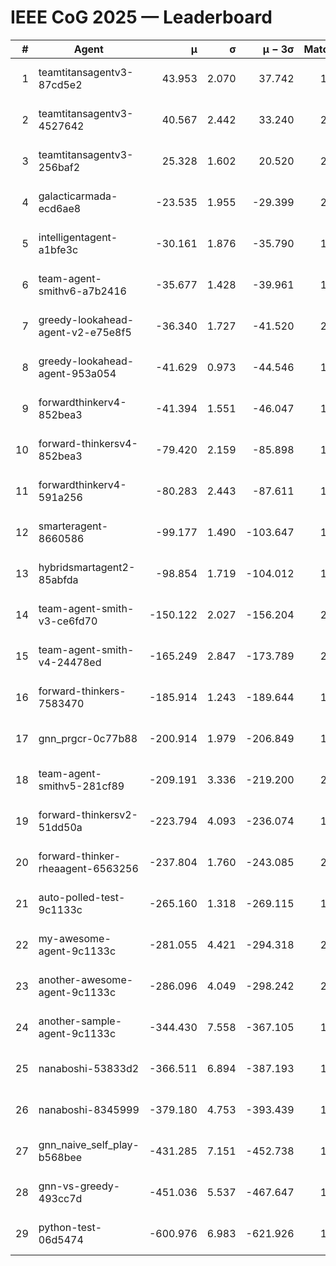 # IEEE CoG 2025 — Leaderboard

| # | Agent | μ | σ | μ − 3σ | Matches | Updated |
|---:|---|---:|---:|---:|---:|---|
| 1 | teamtitansagentv3-87cd5e2 | 43.953 | 2.070 | 37.742 | 1932 | 2025-08-18 03:52 |
| 2 | teamtitansagentv3-4527642 | 40.567 | 2.442 | 33.240 | 2180 | 2025-08-18 03:52 |
| 3 | teamtitansagentv3-256baf2 | 25.328 | 1.602 | 20.520 | 2132 | 2025-08-18 03:52 |
| 4 | galacticarmada-ecd6ae8 | -23.535 | 1.955 | -29.399 | 2340 | 2025-08-18 03:52 |
| 5 | intelligentagent-a1bfe3c | -30.161 | 1.876 | -35.790 | 1631 | 2025-08-18 03:52 |
| 6 | team-agent-smithv6-a7b2416 | -35.677 | 1.428 | -39.961 | 1940 | 2025-08-18 03:52 |
| 7 | greedy-lookahead-agent-v2-e75e8f5 | -36.340 | 1.727 | -41.520 | 2216 | 2025-08-18 03:52 |
| 8 | greedy-lookahead-agent-953a054 | -41.629 | 0.973 | -44.546 | 1936 | 2025-08-18 03:52 |
| 9 | forwardthinkerv4-852bea3 | -41.394 | 1.551 | -46.047 | 1624 | 2025-08-18 03:52 |
| 10 | forward-thinkersv4-852bea3 | -79.420 | 2.159 | -85.898 | 1645 | 2025-08-18 03:52 |
| 11 | forwardthinkerv4-591a256 | -80.283 | 2.443 | -87.611 | 1978 | 2025-08-18 03:52 |
| 12 | smarteragent-8660586 | -99.177 | 1.490 | -103.647 | 1823 | 2025-08-18 03:52 |
| 13 | hybridsmartagent2-85abfda | -98.854 | 1.719 | -104.012 | 1981 | 2025-08-18 03:52 |
| 14 | team-agent-smith-v3-ce6fd70 | -150.122 | 2.027 | -156.204 | 2300 | 2025-08-18 03:52 |
| 15 | team-agent-smith-v4-24478ed | -165.249 | 2.847 | -173.789 | 2200 | 2025-08-18 03:52 |
| 16 | forward-thinkers-7583470 | -185.914 | 1.243 | -189.644 | 1800 | 2025-08-18 03:52 |
| 17 | gnn_prgcr-0c77b88 | -200.914 | 1.979 | -206.849 | 1930 | 2025-08-18 03:52 |
| 18 | team-agent-smithv5-281cf89 | -209.191 | 3.336 | -219.200 | 2100 | 2025-08-18 03:52 |
| 19 | forward-thinkersv2-51dd50a | -223.794 | 4.093 | -236.074 | 1936 | 2025-08-18 03:52 |
| 20 | forward-thinker-rheaagent-6563256 | -237.804 | 1.760 | -243.085 | 2156 | 2025-08-18 03:52 |
| 21 | auto-polled-test-9c1133c | -265.160 | 1.318 | -269.115 | 1760 | 2025-08-18 03:52 |
| 22 | my-awesome-agent-9c1133c | -281.055 | 4.421 | -294.318 | 2340 | 2025-08-18 03:52 |
| 23 | another-awesome-agent-9c1133c | -286.096 | 4.049 | -298.242 | 2120 | 2025-08-18 03:52 |
| 24 | another-sample-agent-9c1133c | -344.430 | 7.558 | -367.105 | 1860 | 2025-08-18 03:52 |
| 25 | nanaboshi-53833d2 | -366.511 | 6.894 | -387.193 | 1700 | 2025-08-18 03:52 |
| 26 | nanaboshi-8345999 | -379.180 | 4.753 | -393.439 | 1900 | 2025-08-18 03:52 |
| 27 | gnn_naive_self_play-b568bee | -431.285 | 7.151 | -452.738 | 1740 | 2025-08-18 03:52 |
| 28 | gnn-vs-greedy-493cc7d | -451.036 | 5.537 | -467.647 | 1720 | 2025-08-18 03:52 |
| 29 | python-test-06d5474 | -600.976 | 6.983 | -621.926 | 1710 | 2025-08-18 03:52 |
